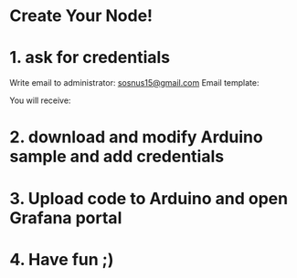 # Create Your Node!

# 1. ask for credentials

Write email to administrator: sosnus15@gmail.com
Email template:

You will receive:


# 2. download and modify Arduino sample and add credentials


# 3. Upload code to Arduino and open Grafana portal

# 4. Have fun ;)